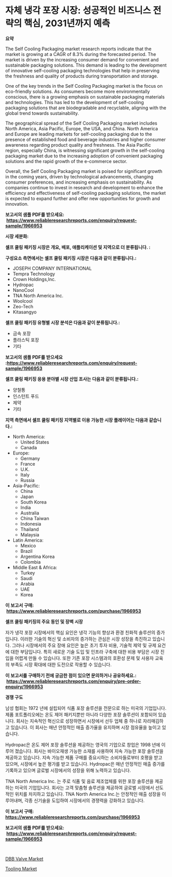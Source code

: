 <p><h1>자체 냉각 포장 시장: 성공적인 비즈니스 전략의 핵심, 2031년까지 예측</h1></p><p><strong>요약</strong></p>
<p><p>The Self Cooling Packaging market research reports indicate that the market is growing at a CAGR of 8.3% during the forecasted period. The market is driven by the increasing consumer demand for convenient and sustainable packaging solutions. This demand is leading to the development of innovative self-cooling packaging technologies that help in preserving the freshness and quality of products during transportation and storage.</p><p>One of the key trends in the Self Cooling Packaging market is the focus on eco-friendly solutions. As consumers become more environmentally conscious, there is a growing emphasis on sustainable packaging materials and technologies. This has led to the development of self-cooling packaging solutions that are biodegradable and recyclable, aligning with the global trend towards sustainability.</p><p>The geographical spread of the Self Cooling Packaging market includes North America, Asia Pacific, Europe, the USA, and China. North America and Europe are leading markets for self-cooling packaging due to the presence of established food and beverage industries and higher consumer awareness regarding product quality and freshness. The Asia Pacific region, especially China, is witnessing significant growth in the self-cooling packaging market due to the increasing adoption of convenient packaging solutions and the rapid growth of the e-commerce sector.</p><p>Overall, the Self Cooling Packaging market is poised for significant growth in the coming years, driven by technological advancements, changing consumer preferences, and increasing emphasis on sustainability. As companies continue to invest in research and development to enhance the efficiency and effectiveness of self-cooling packaging solutions, the market is expected to expand further and offer new opportunities for growth and innovation.</p></p>
<p><strong>보고서의 샘플 PDF를 받으세요: &nbsp;<a href="https://www.reliableresearchreports.com/enquiry/request-sample/1966953">https://www.reliableresearchreports.com/enquiry/request-sample/1966953</a></strong></p>
<p><strong>시장 세분화:</strong></p>
<p><strong> 셀프 쿨링 패키징 시장은 개요, 배포, 애플리케이션 및 지역으로 더 분류됩니다. :</strong></p>
<p><strong>구성요소 측면에서는 셀프 쿨링 패키징 시장은 다음과 같이 분류됩니다.:</strong></p>
<p><ul><li>JOSEPH COMPANY INTERNATIONAL</li><li>Tempra Technology</li><li>Crown Holdings,Inc.</li><li>Hydropac</li><li>NanoCool</li><li>TNA North America Inc.</li><li>Woolcool</li><li>Zeo-Tech</li><li>Kitasangyo</li></ul></p>
<p><strong> 셀프 쿨링 패키징 유형별 시장 분석은 다음과 같이 분류됩니다.:</strong></p>
<p><ul><li>금속 포장</li><li>플라스틱 포장</li><li>기타</li></ul></p>
<p><strong>보고서의 샘플 PDF를 받으세요 :<a href="https://www.reliableresearchreports.com/enquiry/request-sample/1966953">https://www.reliableresearchreports.com/enquiry/request-sample/1966953</a></strong></p>
<p><strong> 셀프 쿨링 패키징 응용 분야별 시장 산업 조사는 다음과 같이 분류됩니다.:</strong></p>
<p><ul><li>양철통</li><li>인스턴트 푸드</li><li>제약</li><li>기타</li></ul></p>
<p><strong>지역 측면에서 셀프 쿨링 패키징 지역별로 이용 가능한 시장 플레이어는 다음과 같습니다.:</strong></p>
<p><ul>
    <li>
        North America:
        <ul>
            <li>United States</li>
            <li>Canada</li>
        </ul>
    </li>
    <li>
        Europe:
        <ul>
            <li>Germany</li>
            <li>France</li>
            <li>U.K.</li>
            <li>Italy</li>
            <li>Russia</li>
        </ul>
    </li>
    <li>
        Asia-Pacific:
        <ul>
            <li>China</li>
            <li>Japan</li>
            <li>South Korea</li>
            <li>India</li>
            <li>Australia</li>
            <li>China Taiwan</li>
            <li>Indonesia</li>
            <li>Thailand</li>
            <li>Malaysia</li>
        </ul>
    </li>
    <li>
        Latin America:
        <ul>
            <li>Mexico</li>
            <li>Brazil</li>
            <li>Argentina Korea</li>
            <li>Colombia</li>
        </ul>
    </li>
    <li>
        Middle East & Africa:
        <ul>
            <li>Turkey</li>
            <li>Saudi</li>
            <li>Arabia</li>
            <li>UAE</li>
            <li>Korea</li>
        </ul>
    </li>
    </ul></p>
<p><strong>이 보고서 구매: &nbsp;<a href="https://www.reliableresearchreports.com/purchase/1966953">https://www.reliableresearchreports.com/purchase/1966953</a></strong></p>
<p><strong>셀프 쿨링 패키징의 주요 동인 및 장벽 시장</strong></p>
<p><p>자가 냉각 포장 시장에서의 핵심 요인은 냉각 기능의 향상과 환경 친화적 솔루션의 증가입니다. 이러한 기술의 혁신 및 소비자의 증가하는 관심은 시장 성장을 촉진하고 있습니다. 그러나 시장에서의 주요 장애 요인은 높은 초기 투자 비용, 기술적 제약 및 규제 요건에 대한 부담입니다. 특히 새로운 기술 도입 및 인프라 구축에 대한 비용 부담은 시장 진입을 어렵게 만들 수 있습니다. 또한 기존 포장 시스템과의 호환성 문제 및 사용자 교육의 부족도 시장 확대에 대한 도전으로 작용할 수 있습니다.</p></p>
<p><strong>이 보고서를 구매하기 전에 궁금한 점이 있으면 문의하거나 공유하세요.: &nbsp;<a href="https://www.reliableresearchreports.com/enquiry/pre-order-enquiry/1966953">https://www.reliableresearchreports.com/enquiry/pre-order-enquiry/1966953</a></strong></p>
<p><strong>경쟁 구도</strong></p>
<p><p>남성 협회는 1972 년에 설립되어 식품 포장 솔루션을 전문으로 하는 미국의 기업입니다. 제품 포트폴리오에는 온도 제어 패키지뿐만 아니라 다양한 포장 솔루션이 포함되어 있습니다. 회사는 지속적인 혁신으로 성장하면서 시장에서 선두 업체 중 하나로 자리매김하고 있습니다. 이 회사는 매년 안정적인 매출 증가율을 유지하며 시장 점유율을 높이고 있습니다.</p><p>Hydropac은 온도 제어 포장 솔루션을 제공하는 영국의 기업으로 창업은 1998 년에 이루어 졌습니다. 회사는 바이오재생 가능한 소재를 사용하여 지속 가능한 포장 솔루션을 제공하고 있습니다. 지속 가능한 제품 구매를 중요시하는 소비자들로부터 호평을 받고 있으며, 시장에서 높은 평가를 받고 있습니다. Hydropac은 매년 안정적인 매출 증가를 기록하고 있으며 글로벌 시장에서의 성장을 위해 노력하고 있습니다.</p><p>TNA North America Inc. 는 주로 식품 및 음료 제조업체를 위한 포장 솔루션을 제공하는 미국의 기업입니다. 회사는 고객 맞춤형 솔루션을 제공하여 글로벌 시장에서 선도적인 위치를 차지하고 있습니다. TNA North America Inc.는 안정적인 매출 성장을 이루어내며, 각종 신기술을 도입하여 시장에서의 경쟁력을 강화하고 있습니다.</p></p>
<p><strong>이 보고서 구매: &nbsp; <a href="https://www.reliableresearchreports.com/purchase/1966953">https://www.reliableresearchreports.com/purchase/1966953</a></strong></p>
<p><strong>보고서의 샘플 PDF를 받으세요: &nbsp;<a href="https://www.reliableresearchreports.com/enquiry/request-sample/1966953">https://www.reliableresearchreports.com/enquiry/request-sample/1966953</a></strong><strong></strong></p>
<p>&nbsp;</p>
<p><p><a href="https://view.publitas.com/reportprime-1/dbb-valve-market-furnish-information-about-market-size-market-share-market-dynamics-and-projections-spanning-from-2024-to-2031/">DBB Valve Market</a></p><p><a href="https://view.publitas.com/reportprime-1/tooling-market-size-furnishes-valuable-information-encompassing-market-share-market-trends-and-projections-spanning-from-2024-to-2031/">Tooling Market</a></p></p>